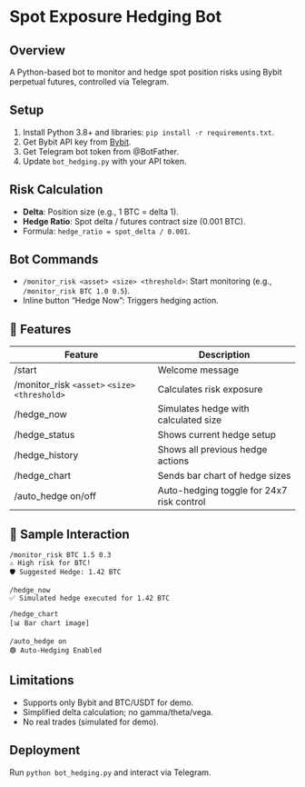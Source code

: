 # Spot Exposure Hedging Bot

   ## Overview
   A Python-based bot to monitor and hedge spot position risks using Bybit perpetual futures, controlled via Telegram.

   ## Setup
   1. Install Python 3.8+ and libraries: `pip install -r requirements.txt`.
   2. Get Bybit API key from [Bybit](https://www.bybit.com).
   3. Get Telegram bot token from @BotFather.
   4. Update `bot_hedging.py` with your API token.

   ## Risk Calculation
   - **Delta**: Position size (e.g., 1 BTC = delta 1).
   - **Hedge Ratio**: Spot delta / futures contract size (0.001 BTC).
   - Formula: `hedge_ratio = spot_delta / 0.001`.

   ## Bot Commands
   - `/monitor_risk <asset> <size> <threshold>`: Start monitoring (e.g., `/monitor_risk BTC 1.0 0.5`).
   - Inline button “Hedge Now”: Triggers hedging action.

   ## 🧠 Features
   | Feature | Description |
   |--------|-------------|
   | /start | Welcome message |
   | /monitor_risk `<asset>` `<size>` `<threshold>` | Calculates risk exposure |
   | /hedge_now | Simulates hedge with calculated size |
   | /hedge_status | Shows current hedge setup |
   | /hedge_history | Shows all previous hedge actions |
   | /hedge_chart | Sends bar chart of hedge sizes |
   | /auto_hedge on/off | Auto-hedging toggle for 24x7 risk control |

   ## 🧪 Sample Interaction
   ```
   /monitor_risk BTC 1.5 0.3
   ⚠️ High risk for BTC!
   🛡️ Suggested Hedge: 1.42 BTC

   /hedge_now
   ✅ Simulated hedge executed for 1.42 BTC

   /hedge_chart
   [📊 Bar chart image]

   /auto_hedge on
   🟢 Auto-Hedging Enabled
   ```

   ## Limitations
   - Supports only Bybit and BTC/USDT for demo.
   - Simplified delta calculation; no gamma/theta/vega.
   - No real trades (simulated for demo).

   ## Deployment
   Run `python bot_hedging.py` and interact via Telegram.